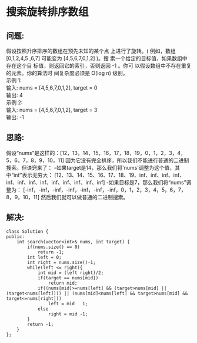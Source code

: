 搜索旋转排序数组
===========
问题:
--
假设按照升序排序的数组在预先未知的某个点
上进行了旋转。( 例如，数组 [0,1,2,4,5
,6,7] 可能变为 [4,5,6,7,0,1,2] )。搜
索一个给定的目标值，如果数组中存在这个目
标值，则返回它的索引，否则返回 -1 。你可
以假设数组中不存在重复的元素。你的算法时
间复杂度必须是 O(log n) 级别。<br>
示例 1:<br>
输入: nums = [4,5,6,7,0,1,2], target = 0<br>
输出: 4<br>
示例 2:<br>
输入: nums = [4,5,6,7,0,1,2], target = 3<br>
输出: -1<br>

思路:
--
假设“nums”是这样的：[12，13，14，15，16，17，18，19，0，1，2，3，4，5，6，7，8，9，10，11]
因为它没有完全排序，所以我们不能进行普通的二进制搜索。但诀窍来了：
-如果target是14，那么我们将'nums'调整为这个值，其中“inf”表示无穷大：
[12、13、14、15、16、17、18、19、inf、inf、inf、inf、inf、inf、inf、inf、inf、inf、inf、inf、inf]
-如果目标是7，那么我们将“nums”调整为：
[-inf，-inf，-inf，-inf，-inf，-inf，-inf，0，1，2，3，4，5，6，7，8，9，10，11]
然后我们就可以做普通的二进制搜索。

解决:
--

    class Solution {
    public:
        int search(vector<int>& nums, int target) {
            if(nums.size() == 0)
                return -1;
            int left = 0;
            int right = nums.size()-1;
            while(left <= right){
                int mid = (left right)/2;
                if(target == nums[mid])
                    return mid;
                if((nums[mid]>=nums[left] && (target>nums[mid] || (target<nums[left]))) || (nums[mid]<nums[left] && target>nums[mid] && target<=nums[right]))
                    left = mid   1;
                else
                    right = mid -1;
            }
            return -1;
        }
    };
